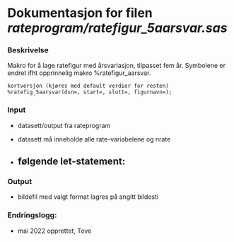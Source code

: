 
# Dokumentasjon for filen *rateprogram/ratefigur_5aarsvar.sas*

### Beskrivelse

Makro for å lage ratefigur med årsvariasjon, tilpasset fem år. 
Symbolene er endret ifht opprinnelig makro %ratefigur_aarsvar.

```
kortversjon (kjøres med default verdier for resten)
%ratefig_5aarsvar(dsn=, start=, slutt=, figurnavn=);
```
### Input
- datasett/output fra rateprogram
- datasett må inneholde alle rate-variabelene og nrate

- følgende let-statement:
    - 

### Output
- bildefil med valgt format lagres på angitt bildesti

### Endringslogg:
- mai 2022 opprettet, Tove
